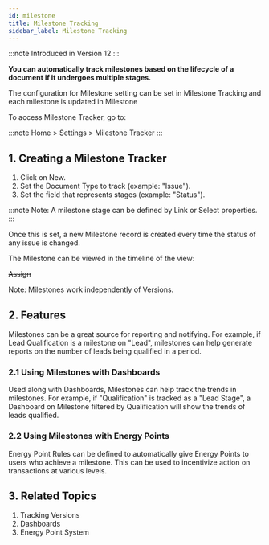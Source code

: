 ```yaml
---
id: milestone
title: Milestone Tracking
sidebar_label: Milestone Tracking
---
```


:::note
Introduced in Version 12
:::

**You can automatically track milestones based on the lifecycle of a document if it undergoes multiple stages.**

The configuration for Milestone setting can be set in Milestone Tracking and each milestone is updated in Milestone

To access Milestone Tracker, go to:

:::note
Home > Settings > Milestone Tracker
:::

## 1. Creating a Milestone Tracker

1. Click on New.
1. Set the Document Type to track (example: "Issue").
1. Set the field that represents stages (example: "Status").

:::note
Note: A milestone stage can be defined by Link or Select properties.
:::

Once this is set, a new Milestone record is created every time the status of any issue is changed.

The Milestone can be viewed in the timeline of the view:

~~Assign~~

Note: Milestones work independently of Versions.

## 2. Features

Milestones can be a great source for reporting and notifying. For example, if Lead Qualification is a milestone on "Lead", milestones can help generate reports on the number of leads being qualified in a period.

### 2.1 Using Milestones with Dashboards

Used along with Dashboards, Milestones can help track the trends in milestones. For example, if "Qualification" is tracked as a "Lead Stage", a Dashboard on Milestone filtered by Qualification will show the trends of leads qualified.

### 2.2 Using Milestones with Energy Points

Energy Point Rules can be defined to automatically give Energy Points to users who achieve a milestone. This can be used to incentivize action on transactions at various levels.

## 3. Related Topics

1. Tracking Versions
1. Dashboards
1. Energy Point System
